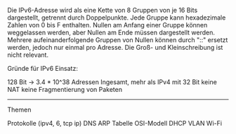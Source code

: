 
Die IPv6-Adresse wird als eine Kette von 8 Gruppen von je 16 Bits dargestellt, getrennt durch Doppelpunkte. Jede Gruppe kann hexadezimale Zahlen von 0 bis F enthalten. Nullen am Anfang einer Gruppe können weggelassen werden, aber Nullen am Ende müssen dargestellt werden. Mehrere aufeinanderfolgende Gruppen von Nullen können durch "::" ersetzt werden, jedoch nur einmal pro Adresse. Die Groß- und Kleinschreibung ist nicht relevant.

Gründe für IPv6 Einsatz:

128 Bit -> 3.4 * 10^38 Adressen Ingesamt, mehr als IPv4 mit 32 Bit
keine NAT 
keine Fragmentierung von Paketen 

---
Themen

Protokolle (ipv4, 6, tcp ip)
DNS
ARP Tabelle
OSI-Modell
DHCP VLAN
Wi-Fi
